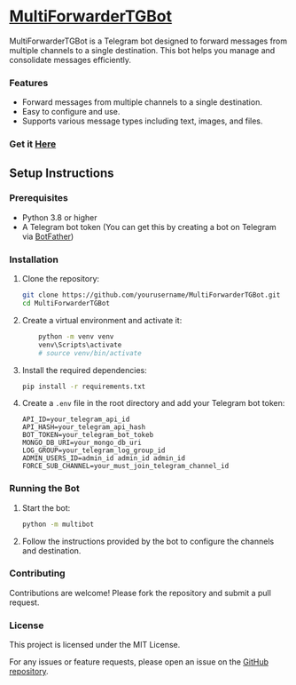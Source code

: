 # [MultiForwarderTGBot](https://t.me/MultiForwarderRoBot)

MultiForwarderTGBot is a Telegram bot designed to forward messages from multiple channels to a single destination. This bot helps you manage and consolidate messages efficiently.

### Features
- Forward messages from multiple channels to a single destination.
- Easy to configure and use.
- Supports various message types including text, images, and files.

### Get it [Here](https://t.me/MultiForwarderRoBot)

## Setup Instructions 

### Prerequisites
- Python 3.8 or higher
- A Telegram bot token (You can get this by creating a bot on Telegram via [BotFather](https://t.me/BotFather))

### Installation

1. Clone the repository:
    ```sh
    git clone https://github.com/yourusername/MultiForwarderTGBot.git
    cd MultiForwarderTGBot
    ```

2. Create a virtual environment and activate it:
    ```sh
        python -m venv venv
        venv\Scripts\activate
        # source venv/bin/activate
    ```

3. Install the required dependencies:
    ```sh
    pip install -r requirements.txt
    ```

4. Create a `.env` file in the root directory and add your Telegram bot token:
    ```env
    API_ID=your_telegram_api_id
    API_HASH=your_telegram_api_hash
    BOT_TOKEN=your_telegram_bot_tokeb
    MONGO_DB_URI=your_mongo_db_uri
    LOG_GROUP=your_telegram_log_group_id
    ADMIN_USERS_ID=admin_id admin_id admin_id
    FORCE_SUB_CHANNEL=your_must_join_telegram_channel_id
    ```

### Running the Bot

1. Start the bot:
    ```sh
    python -m multibot
    ```

2. Follow the instructions provided by the bot to configure the channels and destination.

### Contributing
Contributions are welcome! Please fork the repository and submit a pull request.

### License
This project is licensed under the MIT License.

For any issues or feature requests, please open an issue on the [GitHub repository](https://github.com/yourusername/MultiForwarderTGBot).

